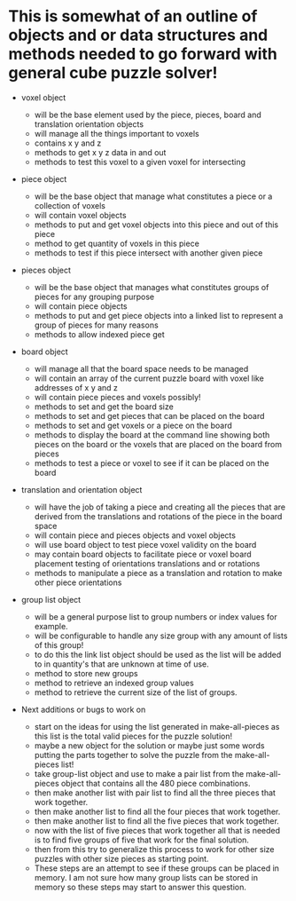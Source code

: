 # This is somewhat of an outline of objects and or data structures and methods needed to go forward with general cube puzzle solver!

* voxel object
  * will be the base element used by the piece, pieces, board and translation orientation objects
  * will manage all the things important to voxels
  * contains x y and z
  * methods to get x y z data in and out
  * methods to test this voxel to a given voxel for intersecting

* piece object
  * will be the base object that manage what constitutes a piece or a collection of voxels
  * will contain voxel objects
  * methods to put and get voxel objects into this piece and out of this piece
  * method to get quantity of voxels in this piece
  * methods to test if this piece intersect with another given piece

* pieces object
  * will be the base object that manages what constitutes groups of pieces for any grouping purpose
  * will contain piece objects
  * methods to put and get piece objects into a linked list to represent a group of pieces for many reasons
  * methods to allow indexed piece get

* board object
  * will manage all that the board space needs to be managed
  * will contain an array of the current puzzle board with voxel like addresses of x y and z
  * will contain piece pieces and voxels possibly!
  * methods to set and get the board size
  * methods to set and get pieces that can be placed on the board
  * methods to set and get voxels or a piece on the board
  * methods to display the board at the command line showing both pieces on the board or the voxels that are placed on the board from pieces
  * methods to test a piece or voxel to see if it can be placed on the board

* translation and orientation object 
  * will have the job of taking a piece and creating all the pieces that are derived from the translations and rotations of the piece in the board space
  * will contain piece and pieces objects and voxel objects
  * will use board object to test piece voxel validity on the board
  * may contain board objects to facilitate piece or voxel board placement testing of orientations translations and or rotations
  * methods to manipulate a piece as a translation and rotation to make other piece orientations

* group list object
  * will be a general purpose list to group numbers or index values for example.
  * will be configurable to handle any size group with any amount of lists of this group!
  * to do this the link list object should be used as the list will be added to in quantity's that are unknown at time of use.
  * method to store new groups
  * method to retrieve an indexed group values
  * method to retrieve the current size of the list of groups.

* Next additions or bugs to work on
  * start on the ideas for using the list generated in make-all-pieces as this list is the total valid pieces for the puzzle solution!
  * maybe a new object for the solution or maybe just some words putting the parts together to solve the puzzle from the make-all-pieces list!
  * take group-list object and use to make a pair list from the make-all-pieces object that contains all the 480 piece combinations.
  * then make another list with pair list to find all the three pieces that work together.
  * then make another list to find all the four pieces that work together.
  * then make another list to find all the five pieces that work together.
  * now with the list of five pieces that work together all that is needed is to find five groups of five that work for the final solution.
  * then from this try to generalize this process to work for other size puzzles with other size pieces as starting point.
  * These steps are an attempt to see if these groups can be placed in memory.  I am not sure how many group lists can be stored in memory so these steps may start to answer this question.
